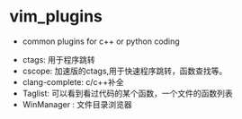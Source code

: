 # vim_plugins 

* common plugins for c++ or python coding 
 - ctags:  用于程序跳转
 - cscope:  加速版的ctags,用于快速程序跳转，函数查找等。
 - clang-complete: c/c++补全 
 - Taglist: 可以看到看过代码的某个函数，一个文件的函数列表
 - WinManager : 文件目录浏览器 
